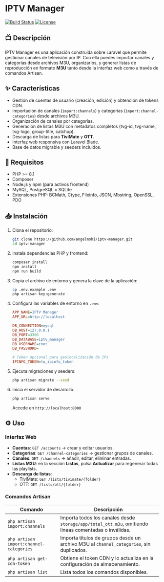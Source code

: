 # IPTV Manager

[![Build Status](https://github.com/angelmohi/iptv-manager/actions/workflows/ci.yml/badge.svg)](https://github.com/angelmohi/iptv-manager/actions)
[![License](https://img.shields.io/github/license/angelmohi/iptv-manager)](LICENSE)

## 📺 Descripción

IPTV Manager es una aplicación construida sobre Laravel que permite gestionar canales de televisión por IP. Con ella puedes importar canales y categorías desde archivos M3U, organizarlos, y generar listas de reproducción en formato **M3U** tanto desde la interfaz web como a través de comandos Artisan.

## ✨ Características

- Gestión de cuentas de usuario (creación, edición) y obtención de tokens CDN.
- Importación de canales (`import:channels`) y categorías (`import:channel-categories`) desde archivos M3U.
- Organización de canales por categorías.
- Generación de listas M3U con metadatos completos (tvg-id, tvg-name, tvg-logo, group-title, catchup).
- Descarga de listas para **TiviMate** y **OTT**.
- Interfaz web responsiva con Laravel Blade.
- Base de datos migrable y seeders incluidos.

## 🚀 Requisitos

- PHP >= 8.1
- Composer
- Node.js y npm (para activos frontend)
- MySQL, PostgreSQL o SQLite
- Extensiones PHP: BCMath, Ctype, Fileinfo, JSON, Mbstring, OpenSSL, PDO

## 📥 Instalación

1. Clona el repositorio:
   ```bash
   git clone https://github.com/angelmohi/iptv-manager.git
   cd iptv-manager
   ```
2. Instala dependencias PHP y frontend:
   ```bash
   composer install
   npm install
   npm run build
   ```
3. Copia el archivo de entorno y genera la clave de la aplicación:
   ```bash
   cp .env.example .env
   php artisan key:generate
   ```
4. Configura las variables de entorno en `.env`:
   ```ini
   APP_NAME=IPTV Manager
   APP_URL=http://localhost

   DB_CONNECTION=mysql
   DB_HOST=127.0.0.1
   DB_PORT=3306
   DB_DATABASE=iptv_manager
   DB_USERNAME=root
   DB_PASSWORD=

   # Token opcional para geolocalización de IPs
   IPINFO_TOKEN=tu_ipinfo_token
   ```
5. Ejecuta migraciones y seeders:
   ```bash
   php artisan migrate --seed
   ```
6. Inicia el servidor de desarrollo:
   ```bash
   php artisan serve
   ```
   Accede en `http://localhost:8000`

## ⚙️ Uso

### Interfaz Web

- **Cuentas**: `GET /accounts` → crear y editar usuarios.
- **Categorías**: `GET /channel-categories` → gestionar grupos de canales.
- **Canales**: `GET /channels` → añadir, editar, eliminar entradas.
- **Listas M3U**: en la sección **Listas**, pulsa **Actualizar** para regenerar todas las playlists.
- **Descarga de listas**:
  - TiviMate: `GET /lists/tivimate/{folder}`
  - OTT:       `GET /lists/ott/{folder}`

### Comandos Artisan

| Comando                             | Descripción                                                                                         |
| ----------------------------------- | --------------------------------------------------------------------------------------------------- |
| `php artisan import:channels`             | Importa todos los canales desde `storage/app/total_ott.m3u`, omitiendo líneas comentadas o inválidas. |
| `php artisan import:channel-categories`   | Importa títulos de grupos desde un archivo M3U al `channel_categories`, sin duplicados.                |
| `php artisan get-cdn-token`               | Obtiene el token CDN y lo actualiza en la configuración de almacenamiento.                           |
| `php artisan list`                        | Lista todos los comandos disponibles.                                                               |
